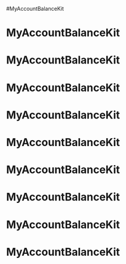 #MyAccountBalanceKit
# MyAccountBalanceKit
# MyAccountBalanceKit
# MyAccountBalanceKit
# MyAccountBalanceKit
# MyAccountBalanceKit
# MyAccountBalanceKit
# MyAccountBalanceKit
# MyAccountBalanceKit
# MyAccountBalanceKit
